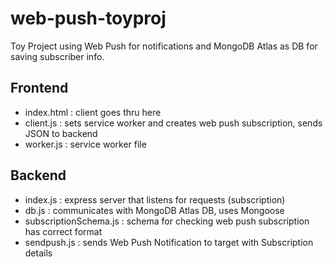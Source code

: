 # web-push-toyproj
Toy Project using Web Push for notifications and MongoDB Atlas as DB for saving subscriber info.

## Frontend

- index.html : client goes thru here
- client.js : sets service worker and creates web push subscription, sends JSON to backend
- worker.js : service worker file

## Backend

- index.js : express server that listens for requests (subscription)
- db.js : communicates with MongoDB Atlas DB, uses Mongoose
- subscriptionSchema.js : schema for checking web push subscription has correct format
- sendpush.js : sends Web Push Notification to target with Subscription details
